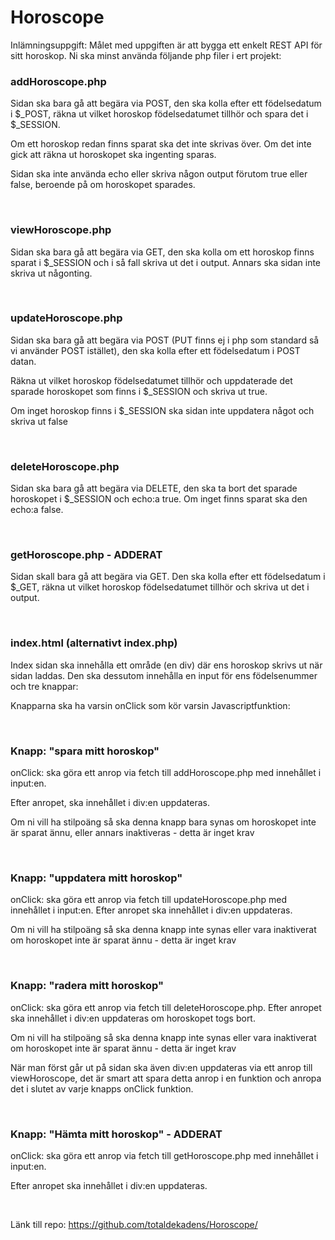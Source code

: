 # Horoscope
Inlämningsuppgift: Målet med uppgiften är att bygga ett enkelt REST API för sitt horoskop. Ni ska minst använda följande php filer i ert projekt:


### addHoroscope.php

Sidan ska bara gå att begära via POST,  den ska kolla efter ett födelsedatum i $_POST, räkna ut vilket horoskop födelsedatumet tillhör och spara det i $_SESSION.

Om ett horoskop redan finns sparat ska det inte skrivas över. Om det inte gick att räkna ut horoskopet ska ingenting sparas.
 
Sidan ska inte använda echo eller skriva någon output förutom true eller false, beroende på om horoskopet sparades.

 
<br>

### viewHoroscope.php

Sidan ska bara gå att begära via GET, den ska kolla om ett horoskop finns sparat i $_SESSION och i så fall skriva ut det i output. Annars ska sidan inte skriva ut någonting.

 
<br>

### updateHoroscope.php

Sidan ska bara gå att begära via POST (PUT finns ej i php som standard så vi använder POST istället), den ska kolla efter ett födelsedatum i POST datan.

Räkna ut vilket horoskop födelsedatumet tillhör och uppdaterade det sparade horoskopet som finns i $_SESSION och skriva ut true.

Om inget horoskop finns i $_SESSION ska sidan inte uppdatera något och skriva ut false

 
<br>

### deleteHoroscope.php

Sidan ska bara gå att begära via DELETE,  den ska ta bort det sparade horoskopet i $_SESSION och echo:a true. Om inget finns sparat ska den echo:a false.

<br>

### getHoroscope.php - ADDERAT

Sidan skall bara gå att begära via GET. Den ska kolla efter ett födelsedatum i $_GET, räkna ut vilket horoskop födelsedatumet tillhör och skriva ut det i output.

 <br>

### index.html (alternativt index.php)

Index sidan ska innehålla ett område (en div) där ens horoskop skrivs ut när sidan laddas. Den ska dessutom innehålla en input för ens födelsenummer och tre knappar:

 

Knapparna ska ha varsin onClick som kör varsin Javascriptfunktion:

 <br>

### Knapp: "spara mitt horoskop"

onClick: ska göra ett anrop via fetch till addHoroscope.php med innehållet i input:en.

Efter anropet,  ska innehållet i div:en uppdateras.

Om ni vill ha stilpoäng så ska denna knapp bara synas om horoskopet inte är sparat ännu, eller annars inaktiveras - detta är inget krav

 <br>

### Knapp: "uppdatera mitt horoskop"

onClick: ska göra ett anrop via fetch till updateHoroscope.php med innehållet i input:en. Efter anropet ska innehållet i div:en uppdateras.

Om ni vill ha stilpoäng så ska denna knapp inte synas eller vara inaktiverat om horoskopet inte är sparat ännu - detta är inget krav

 <br>

### Knapp: "radera mitt horoskop"

onClick: ska göra ett anrop via fetch till deleteHoroscope.php. Efter anropet ska innehållet i div:en uppdateras om horoskopet togs bort.

Om ni vill ha stilpoäng så ska denna knapp inte synas eller vara inaktiverat om horoskopet inte är sparat ännu - detta är inget krav

När man först går ut på sidan ska även div:en uppdateras via ett anrop till viewHoroscope, det är smart att spara detta anrop i en funktion och anropa det i slutet av varje knapps onClick funktion.

<br>

### Knapp: "Hämta mitt horoskop" - ADDERAT

onClick: ska göra ett anrop via fetch till getHoroscope.php med innehållet i input:en.

Efter anropet ska innehållet i div:en uppdateras.

<br>

Länk till repo: https://github.com/totaldekadens/Horoscope/

